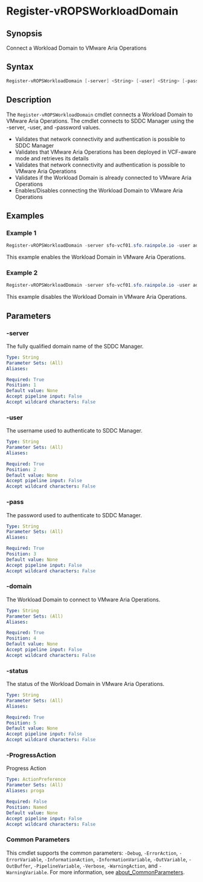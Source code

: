 # Register-vROPSWorkloadDomain

## Synopsis

Connect a Workload Domain to VMware Aria Operations

## Syntax

```powershell
Register-vROPSWorkloadDomain [-server] <String> [-user] <String> [-pass] <String> [-domain] <String> [-status] <String> [-ProgressAction <ActionPreference>] [<CommonParameters>]
```

## Description

The `Register-vROPSWorkloadDomain` cmdlet connects a Workload Domain to VMware Aria Operations.
The cmdlet connects to SDDC Manager using the -server, -user, and -password values.

- Validates that network connectivity and authentication is possible to SDDC Manager
- Validates that VMware Aria Operations has been deployed in VCF-aware mode and retrieves its details
- Validates that network connectivity and authentication is possible to VMware Aria Operations
- Validates if the Workload Domain is already connected to VMware Aria Operations
- Enables/Disables connecting the Workload Domain to VMware Aria Operations

## Examples

### Example 1

```powershell
Register-vROPSWorkloadDomain -server sfo-vcf01.sfo.rainpole.io -user administrator@vsphere.local -pass VMw@re1! -domain sfo-w01 -status ENABLED
```

This example enables the Workload Domain in VMware Aria Operations.

### Example 2

```powershell
Register-vROPSWorkloadDomain -server sfo-vcf01.sfo.rainpole.io -user administrator@vsphere.local -pass VMw@re1! -domain sfo-w01 -status DISABLED
```

This example disables the Workload Domain in VMware Aria Operations.

## Parameters

### -server

The fully qualified domain name of the SDDC Manager.

```yaml
Type: String
Parameter Sets: (All)
Aliases:

Required: True
Position: 1
Default value: None
Accept pipeline input: False
Accept wildcard characters: False
```

### -user

The username used to authenticate to SDDC Manager.

```yaml
Type: String
Parameter Sets: (All)
Aliases:

Required: True
Position: 2
Default value: None
Accept pipeline input: False
Accept wildcard characters: False
```

### -pass

The password used to authenticate to SDDC Manager.

```yaml
Type: String
Parameter Sets: (All)
Aliases:

Required: True
Position: 3
Default value: None
Accept pipeline input: False
Accept wildcard characters: False
```

### -domain

The Workload Domain to connect to VMware Aria Operations.

```yaml
Type: String
Parameter Sets: (All)
Aliases:

Required: True
Position: 4
Default value: None
Accept pipeline input: False
Accept wildcard characters: False
```

### -status

The status of the Workload Domain in VMware Aria Operations.

```yaml
Type: String
Parameter Sets: (All)
Aliases:

Required: True
Position: 5
Default value: None
Accept pipeline input: False
Accept wildcard characters: False
```

### -ProgressAction

Progress Action

```yaml
Type: ActionPreference
Parameter Sets: (All)
Aliases: proga

Required: False
Position: Named
Default value: None
Accept pipeline input: False
Accept wildcard characters: False
```

### Common Parameters

This cmdlet supports the common parameters: `-Debug`, `-ErrorAction`, `-ErrorVariable`, `-InformationAction`, `-InformationVariable`, `-OutVariable`, `-OutBuffer`, `-PipelineVariable`, `-Verbose`, `-WarningAction`, and `-WarningVariable`. For more information, see [about_CommonParameters](http://go.microsoft.com/fwlink/?LinkID=113216).
